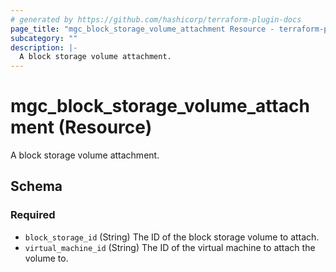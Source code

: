 ```yaml
---
# generated by https://github.com/hashicorp/terraform-plugin-docs
page_title: "mgc_block_storage_volume_attachment Resource - terraform-provider-mgc"
subcategory: ""
description: |-
  A block storage volume attachment.
---
```


# mgc_block_storage_volume_attachment (Resource)

A block storage volume attachment.



<!-- schema generated by tfplugindocs -->
## Schema

### Required

- `block_storage_id` (String) The ID of the block storage volume to attach.
- `virtual_machine_id` (String) The ID of the virtual machine to attach the volume to.
